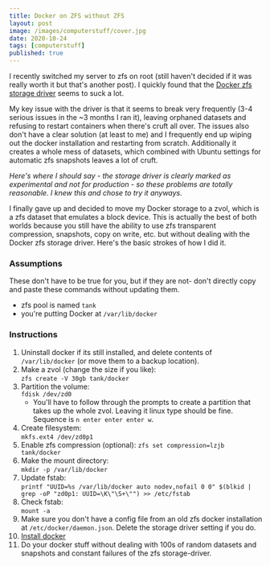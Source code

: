 ```yaml
---
title: Docker on ZFS without ZFS
layout: post
image: /images/computerstuff/cover.jpg
date: 2020-10-24
tags: [computerstuff]
published: true
---
```


I recently switched my server to zfs on root (still haven't decided if it was really worth it but that's another post). I quickly found that the [Docker zfs storage driver](https://docs.docker.com/storage/storagedriver/zfs-driver/) seems to suck a lot.

<!--more-->

My key issue with the driver is that it seems to break very frequently (3-4 serious issues in the ~3 months I ran it), leaving orphaned datasets and refusing to restart containers when there's cruft all over. The issues also don't have a clear solution (at least to me) and I frequently end up wiping out the docker installation and restarting from scratch. Additionally it creates a whole mess of datasets, which combined with Ubuntu settings for automatic zfs snapshots leaves a lot of cruft.

_Here's where I should say - the storage driver is clearly marked as experimental and not for production - so these problems are totally reasonable. I knew this and chose to try it anyways._

I finally gave up and decided to move my Docker storage to a zvol, which is a zfs dataset that emulates a block device. This is actually the best of both worlds because you still have the ability to use zfs transparent compression, snapshots, copy on write, etc. but without dealing with the Docker zfs storage driver. Here's the basic strokes of how I did it.

### Assumptions

These don't have to be true for you, but if they are not- don't directly copy and paste these commands without updating them.

- zfs pool is named `tank`
- you're putting Docker at `/var/lib/docker`

### Instructions

1. Uninstall docker if its still installed, and delete contents of `/var/lib/docker` (or move them to a backup location).
2. Make a zvol (change the size if you like):  
   `zfs create -V 30gb tank/docker`
3. Partition the volume:  
   `fdisk /dev/zd0`
   - You'll have to follow through the prompts to create a partition that takes up the whole zvol. Leaving it linux type should be fine. Sequence is `n enter enter enter w`.
4. Create filesystem:  
   `mkfs.ext4 /dev/zd0p1`
5. Enable zfs compression (optional):
   `zfs set compression=lzjb tank/docker`
6. Make the mount directory:  
   `mkdir -p /var/lib/docker`
7. Update fstab:  
   `printf "UUID=%s /var/lib/docker auto nodev,nofail 0 0" $(blkid | grep -oP "zd0p1: UUID=\K\"\S+\"") >> /etc/fstab`
8. Check fstab:  
   `mount -a`
9. Make sure you don't have a config file from an old zfs docker installation at `/etc/docker/daemon.json`. Delete the storage driver setting if you do.
10. [Install docker](https://docs.docker.com/engine/install/debian/)
11. Do your docker stuff without dealing with 100s of random datasets and snapshots and constant failures of the zfs storage-driver.
